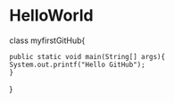 # HelloWorld


class myfirstGitHub{

    public static void main(String[] args){
    System.out.printf("Hello GitHub");
    }

}
